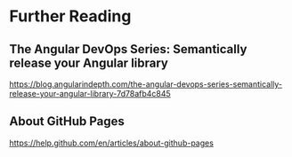 # Further Reading

## The Angular DevOps Series: Semantically release your Angular library

https://blog.angularindepth.com/the-angular-devops-series-semantically-release-your-angular-library-7d78afb4c845


## About GitHub Pages

https://help.github.com/en/articles/about-github-pages
